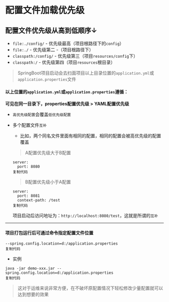 # 配置文件加载优先级

## 配置文件优先级从高到低顺序↓

- `file:./config/`  - 优先级最高（项目根路径下的`config`）
- `file:./`  - 优先级第二  -（项目根路径下）
- `classpath:/config/`  - 优先级第三（项目`resources/config`下）
- `classpath:/`  - 优先级第四（项目`resources`根目录）

> SpringBoot项目启动会去扫面项目以上目录位置的`application.yml`或`application.properties`文件

#### 以上位置的`application.yml`或`application.properties`遵循：

**可见在同一目录下，properties配置优先级 > YAML配置优先级**

- `高优先级配置`会覆盖`低优先级配置`

- 多个配置文件`互补`

  - 比如，两个同名文件里面有相同的配置，相同的配置会被高优先级的配置覆盖

  > A配置优先级大于B配置

  ```
  server:
  	port: 8080
  复制代码
  ```

  > B配置优先级小于A配置

  ```
  server: 
  	port: 8081
  	context-path: /test
  复制代码
  ```

  项目启动后访问地址为：`http://localhost:8080/test`，这就是所谓的`互补`

------

#### 项目打包运行后可通过命令指定配置文件位置

```
--spring.config.location=d:/application.properties
复制代码
```

- 实例

```
java -jar demo-xxx.jar --spring.config.location=d:/application.properties
复制代码
```

> 这对于运维来说非常方便，在不破坏原配置情况下轻松修改少量配置就可以达到想要的效果